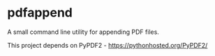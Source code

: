 # pdfappend
A small command line utility for appending PDF files. 

This project depends on PyPDF2 - https://pythonhosted.org/PyPDF2/
